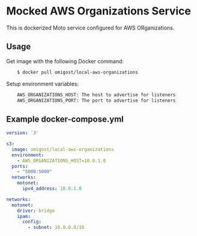 # Mocked AWS Organizations Service

This is dockerized Moto service configured for AWS ORganizations.

## Usage

Get image with the following Docker command:

```bash
	$ docker pull omigost/local-aws-organizations
```

Setup environment variables:
```bash
	AWS_ORGANIZATIONS_HOST: The host to advertise for listeners
	AWS_ORGANIZATIONS_PORT: The port to advertise for listeners
```

## Example docker-compose.yml

```yaml
version: '3'

s3:
  image: omigost/local-aws-organizations
  environment:
    - AWS_ORGANIZATIONS_HOST=10.0.1.0
  ports:
    - "5000:5000"
  networks:
    motonet:
      ipv4_address: 10.0.1.0

networks:                             
  motonet:                          
    driver: bridge                
    ipam:                         
      config:                       
        - subnet: 10.0.0.0/16   
```
